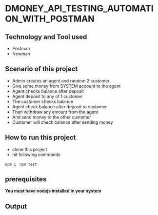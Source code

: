 # DMONEY_API_TESTING_AUTOMATION_WITH_POSTMAN

## Technology and Tool used

- Postman
- Newman

## Scenario of this project

- Admin creates an agent and random 2 customer
- Give some money from SYSTEM account to the agent
- Agent checks balance after deposit
- Agent deposit to any of 1 customer
- The customer checks balance
- Agent check balance after deposit to customer
- Then withdraw any amount from the agent
- And send money to the other customer
- Customer will check balance after sending money

## How to run this project

- clone this project
- hit following commands

``` npm i ```
``` npm test```

## prerequisites
**You must have nodejs installed in your system**

## Output
